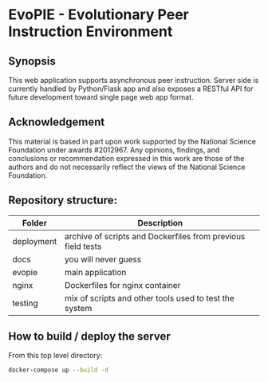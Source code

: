 # EvoPIE - Evolutionary Peer Instruction Environment

## Synopsis
This web application supports asynchronous peer instruction.
Server side is currently handled by Python/Flask app and also exposes a RESTful API for future development toward single page web app format.


## Acknowledgement
This material is based in part upon work supported by the National Science Foundation under awards #2012967. Any opinions, findings, and conclusions or recommendation expressed in this work are those of the authors and do not necessarily reflect the views of the National Science Foundation.

## Repository structure:
Folder | Description
------ | -----------
deployment  |   archive of scripts and Dockerfiles from previous field tests
docs        |   you will never guess
evopie      |   main application
nginx       |   Dockerfiles for nginx container
testing     |   mix of scripts and other tools used to test the system

## How to build / deploy the server
From this top level directory:
```bash
docker-compose up --build -d
```
